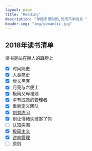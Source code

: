 ```yaml
---
layout: page
title: "Reading"
description: "学而不思则罔,死而不学则怠 "
header-img: "img/semantic.jpg"
---
```




## 2018年读书清单

读书是站在巨人的肩膀上  

- [x] 时间简史
- [x] 人类简史
- [x] 增长黑客
- [x] 月亮与六便士
- [x] 极简父母准则
- [x] 卓有成效的管理者
- [x] 重新定义团队
- [x] [刻意练习](/studynotes/2018/08/30/Deliberately/)
- [x] 别让情绪失控害了你
- [ ] 认知突围
- [x] [极简主义](/studynotes/2018/09/08/WorkSimply/)
- [x] [逆向管理](/studynotes/2018/09/27/ActLikeAeader/)
- [ ] 原则